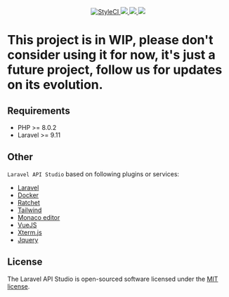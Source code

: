 <p align="center">
     <a href="https://styleci.io/repos/498436872">
        <img src="https://styleci.io/repos/498436872/shield" alt="StyleCI">
    </a>
    <a href="https://circleci.com/gh/igorhaf/laravel-api-studio/tree/main">
        <img src="https://circleci.com/gh/igorhaf/laravel-api-studio/tree/main.svg?style=shield">
    </a>
    <a href="https://github.com/igorhaf/laravel-api-studio/pulse" alt="Activity">
        <img src="https://img.shields.io/github/commit-activity/m/igorhaf/laravel-api-studio" />
    </a>
    <a href="https://github.com/igorhaf/laravel-api-studio/actions" alt="Activity">
        <img src="https://github.com/igorhaf/laravel-api-studio/actions/workflows/laravel.yml/badge.svg" />
    </a>
</p>

# This project is in WIP, please don't consider using it for now, it's just a future project, follow us for updates on its evolution.

Requirements
------------
- PHP >= 8.0.2
- Laravel >= 9.11

Other
------------
`Laravel API Studio` based on following plugins or services:

+ [Laravel](https://laravel.com/)
+ [Docker](https://www.docker.com/)
+ [Ratchet](http://socketo.me/)
+ [Tailwind](https://tailwindcss.com)
+ [Monaco editor](https://microsoft.github.io/monaco-editor/)
+ [VueJS](https://vuejs.org/)
+ [Xterm.js](https://xtermjs.org/)
+ [Jquery](https://jquery.com/)

## License

The Laravel API Studio is open-sourced software licensed under the [MIT license](https://opensource.org/licenses/MIT).
